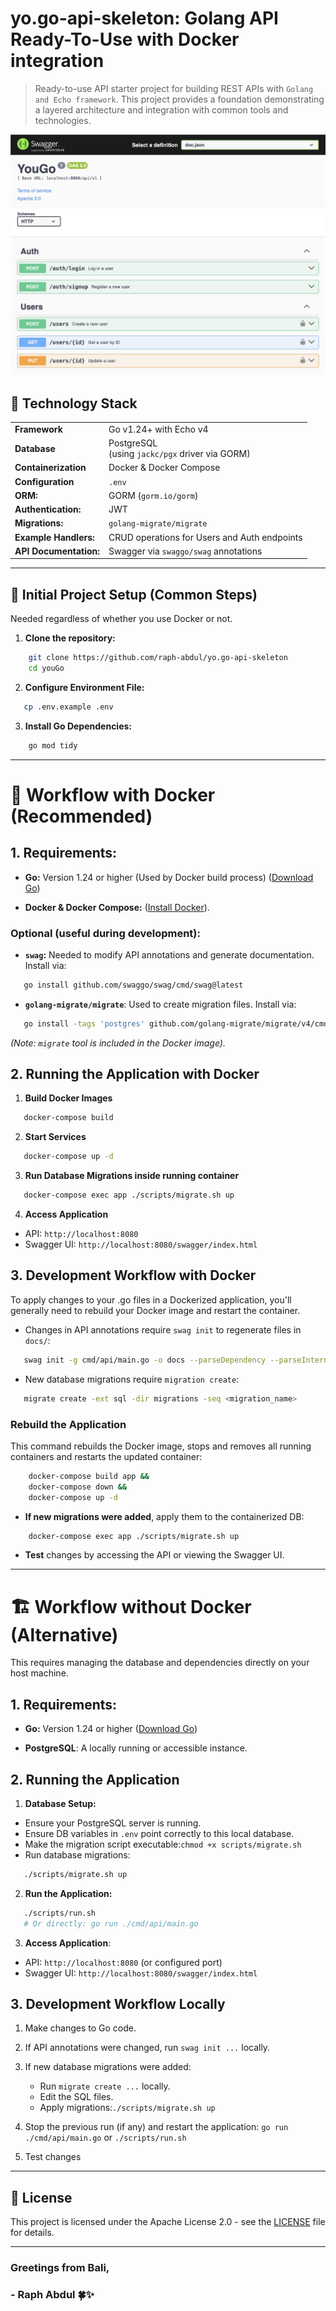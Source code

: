 # yo.go-api-skeleton: Golang API Ready-To-Use with Docker integration 

> Ready-to-use API starter project for building REST APIs with `Golang and Echo framework`. This project provides a
> foundation demonstrating a layered architecture and integration with common tools and technologies.

![Swagger](./images/swagger.png)

## 🔧 Technology Stack

|                        |                                                      |
|------------------------|------------------------------------------------------|
| **Framework**          | Go v1.24+ with Echo v4                               |
| **Database**           | PostgreSQL <br/> (using `jackc/pgx` driver via GORM) |
| **Containerization**   | Docker & Docker Compose                              |
| **Configuration**      | `.env`                                               |
| **ORM:**               | GORM (`gorm.io/gorm`)                                |
| **Authentication:**    | JWT                                                  |
| **Migrations:**        | `golang-migrate/migrate`                             |
| **Example Handlers:**  | CRUD operations for Users and Auth endpoints         |
| **API Documentation:** | Swagger via `swaggo/swag` annotations                |

---

## 🚧 Initial Project Setup (Common Steps)

Needed regardless of whether you use Docker or not.

1. **Clone the repository:**

```bash
    git clone https://github.com/raph-abdul/yo.go-api-skeleton
    cd youGo
```

2. **Configure Environment File:**

```bash
   cp .env.example .env
```

3. **Install Go Dependencies:**

```bash
    go mod tidy
```

---

# 🐳 Workflow with Docker (Recommended)

## 1. Requirements:

* **Go:** Version 1.24 or higher (Used by Docker build process) ([Download Go](https://golang.org/dl/))

* **Docker & Docker Compose:** ([Install Docker](https://docs.docker.com/get-docker/)).

### Optional (useful during development):

* **`swag`:** Needed to modify API annotations and generate documentation. Install via:

```bash
   go install github.com/swaggo/swag/cmd/swag@latest
```

* **`golang-migrate/migrate`**: Used to create migration files. Install via:

```bash
   go install -tags 'postgres' github.com/golang-migrate/migrate/v4/cmd/migrate@latest
```

*(Note: `migrate` tool is included in the Docker image).*

## 2. Running the Application with Docker

1. **Build Docker Images**

```bash
   docker-compose build
```

2. **Start Services**

```bash
   docker-compose up -d
```

3. **Run Database Migrations inside running container**

```bash
   docker-compose exec app ./scripts/migrate.sh up
```

4. **Access Application**

- API: `http://localhost:8080`
- Swagger UI: `http://localhost:8080/swagger/index.html`

## 3. Development Workflow with Docker

To apply changes to your .go files in a Dockerized application, you'll generally need to rebuild your Docker image and
restart the container.

- Changes in API annotations require `swag init` to regenerate files in `docs/`:

```bash
   swag init -g cmd/api/main.go -o docs --parseDependency --parseInternal
```

- New database migrations require `migration create`:

```bash
   migrate create -ext sql -dir migrations -seq <migration_name>
```

### Rebuild the Application

This command rebuilds the Docker image, stops and removes all running containers and restarts the updated container:

```bash
    docker-compose build app &&
    docker-compose down &&
    docker-compose up -d
```

* **If new migrations were added**, apply them to the containerized DB:

```bash
    docker-compose exec app ./scripts/migrate.sh up
```

* **Test** changes by accessing the API or viewing the Swagger UI.

---

# 🏗️ Workflow without Docker (Alternative)

This requires managing the database and dependencies directly on your host machine.

## 1. Requirements:

* **Go:** Version 1.24 or higher ([Download Go](https://golang.org/dl/))

* **PostgreSQL**: A locally running or accessible instance.

## 2. Running the Application

1. **Database Setup:**

- Ensure your PostgreSQL server is running.
- Ensure DB variables in `.env` point correctly to this local database.
- Make the migration script executable:`chmod +x scripts/migrate.sh`
- Run database migrations:

```bash
   ./scripts/migrate.sh up
```

2. **Run the Application:**

```bash
   ./scripts/run.sh
   # Or directly: go run ./cmd/api/main.go
```

3. **Access Application**:

- API: `http://localhost:8080` (or configured port)
- Swagger UI: `http://localhost:8080/swagger/index.html`

## 3. Development Workflow Locally

1. Make changes to Go code.

2. If API annotations were changed, run `swag init ...` locally.

3. If new database migrations were added:
    * Run `migrate create ...` locally.
    * Edit the SQL files.
    * Apply migrations:`./scripts/migrate.sh up`
4. Stop the previous run (if any) and restart the application:
   `go run ./cmd/api/main.go` or `./scripts/run.sh`
5. Test changes

---

## 📄 License

This project is licensed under the Apache License 2.0 - see the [LICENSE](LICENSE) file for details.


---

### Greetings from Bali,

### \- Raph Abdul 🍀✨

